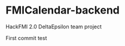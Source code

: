 FMICalendar-backend
===================

HackFMI 2.0 DeltaEpsilon team project


First commit test

